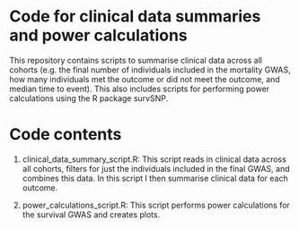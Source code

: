 # Code for clinical data summaries and power calculations

This repository contains scripts to summarise clinical data across all cohorts (e.g. the final number of individuals included in the mortality GWAS, how many individuals met the outcome or did not meet the outcome, and median time to event). 
This also includes scripts for performing power calculations using the R package survSNP.

# Code contents

1. clinical_data_summary_script.R: This script reads in clinical data across all cohorts, filters for just the individuals included in the final GWAS, and combines this data. In this script I then summarise clinical data for each outcome.

2. power_calculations_script.R: This script performs power calculations for the survival GWAS and creates plots.
